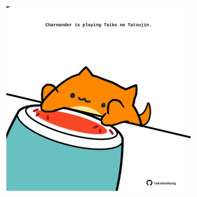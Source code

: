 <!-- built at 24/06/2023, 15:01:05 UTC -->
<p align="center">
  <img width="500" height="500" src="./ReadmeImage.svg">
</p>
